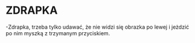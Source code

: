 # ZDRAPKA

-Zdrapka, trzeba tylko udawać, że nie widzi się obrazka po lewej i jeżdzić po nim myszką z trzymanym przyciskiem. 
